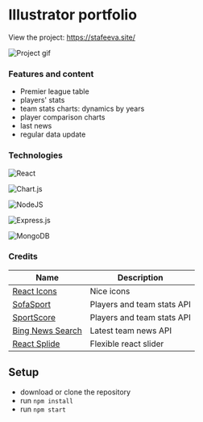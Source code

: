 # Illustrator portfolio

View the project: <https://stafeeva.site/>

![Project gif](https://github.com/T-Nick-13/lfcstat/blob/main/src/images/video3%20(1).gif)

### Features and content

- Premier league table
- players' stats
- team stats charts: dynamics by years
- player comparison charts
- last news
- regular data update

### Technologies

![React](https://img.shields.io/badge/react-%2320232a.svg?style=for-the-badge&logo=react&logoColor=%2361DAFB)

![Chart.js](https://img.shields.io/badge/chart.js-F5788D.svg?style=for-the-badge&logo=chart.js&logoColor=white)

![NodeJS](https://img.shields.io/badge/node.js-6DA55F?style=for-the-badge&logo=node.js&logoColor=white)

![Express.js](https://img.shields.io/badge/express.js-%23404d59.svg?style=for-the-badge&logo=express&logoColor=%2361DAFB)

![MongoDB](https://img.shields.io/badge/MongoDB-%234ea94b.svg?style=for-the-badge&logo=mongodb&logoColor=white)

### Credits

| Name | Description|
| --- | --- |
| [React Icons](https://react-icons.github.io/react-icons) | Nice icons |
| [SofaSport](https://rapidapi.com/tipsters/api/sofasport) | Players and team stats API |
| [SportScore](https://rapidapi.com/tipsters/api/sportscore1) | Players and team stats API  |
| [Bing News Search](https://rapidapi.com/microsoft-azure-org-microsoft-cognitive-services/api/bing-news-search1) | Latest team news API |
| [React Splide](https://splidejs.com/) | Flexible react slider |


## Setup

- download or clone the repository
- run ```npm install```
- run ```npm start```

